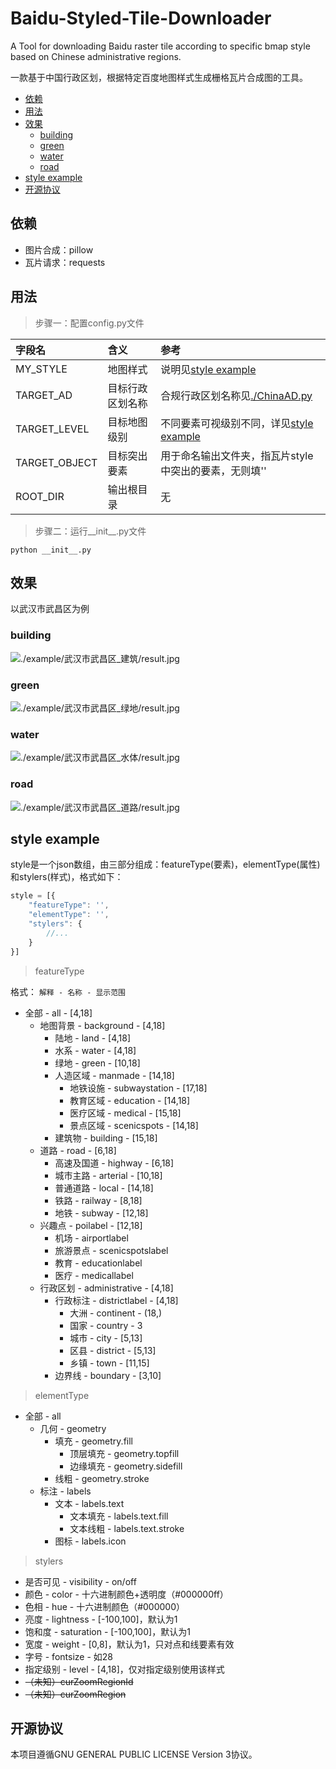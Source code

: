 # Baidu-Styled-Tile-Downloader
A Tool for downloading Baidu raster tile according to specific bmap style based on Chinese administrative regions.

一款基于中国行政区划，根据特定百度地图样式生成栅格瓦片合成图的工具。

<!-- MarkdownTOC autolink='true' autoanchor='true' -->

- [依赖](#%E4%BE%9D%E8%B5%96)
- [用法](#%E7%94%A8%E6%B3%95)
- [效果](#%E6%95%88%E6%9E%9C)
	- [building](#building)
	- [green](#green)
	- [water](#water)
	- [road](#road)
- [style example](#style-example)
- [开源协议](#%E5%BC%80%E6%BA%90%E5%8D%8F%E8%AE%AE)

<!-- /MarkdownTOC -->


<a id="%E4%BE%9D%E8%B5%96"></a>
## 依赖

- 图片合成：pillow
- 瓦片请求：requests

<a id="%E7%94%A8%E6%B3%95"></a>
## 用法

> 步骤一：配置config.py文件

|字段名|含义|参考|
|:--|:--|:--|
|MY_STYLE|地图样式|说明见[style example](#style-example)|
|TARGET_AD|目标行政区划名称|合规行政区划名称见[./ChinaAD.py](./ChinaAD.py)|
|TARGET_LEVEL|目标地图级别|不同要素可视级别不同，详见[style example](#style-example)|
|TARGET_OBJECT|目标突出要素|用于命名输出文件夹，指瓦片style中突出的要素，无则填''|
|ROOT_DIR|输出根目录|无|

> 步骤二：运行__init__.py文件

```shell
python __init__.py
```

<a id="%E6%95%88%E6%9E%9C"></a>
## 效果

以武汉市武昌区为例

<a id="building"></a>
### building

![./example/武汉市武昌区_建筑/result.jpg](./example/武汉市武昌区_建筑/result.jpg)

<a id="green"></a>
### green

![./example/武汉市武昌区_绿地/result.jpg](./example/武汉市武昌区_绿地/result.jpg)

<a id="water"></a>
### water

![./example/武汉市武昌区_水体/result.jpg](./example/武汉市武昌区_水体/result.jpg)

<a id="road"></a>
### road

![./example/武汉市武昌区_道路/result.jpg](./example/武汉市武昌区_道路/result.jpg)

<a id="style-example"></a>
## style example

style是一个json数组，由三部分组成：featureType(要素)，elementType(属性)和stylers(样式)，格式如下：

```javascript
style = [{
	"featureType": '',
	"elementType": '',
	"stylers": {
		//...
	}
}]
```

> featureType

格式： `解释 - 名称 - 显示范围`

- 全部 - all - [4,18]
	- 地图背景 - background - [4,18]
		- 陆地 - land - [4,18]
		- 水系 - water - [4,18]
		- 绿地 - green - [10,18]
		- 人造区域 - manmade - [14,18]
			- 地铁设施 - subwaystation - [17,18]
			- 教育区域 - education - [14,18]
			- 医疗区域 - medical - [15,18]
			- 景点区域 - scenicspots - [14,18]
		- 建筑物 - building - [15,18]
	- 道路 - road - [6,18]
		- 高速及国道 - highway - [6,18]
		- 城市主路 - arterial - [10,18]
		- 普通道路 - local - [14,18]
		- 铁路 - railway - [8,18]
		- 地铁 - subway - [12,18]
	- 兴趣点 - poilabel - [12,18]
		- 机场 - airportlabel
		- 旅游景点 - scenicspotslabel
		- 教育 - educationlabel
		- 医疗 - medicallabel
	- 行政区划 - administrative - [4,18]
		- 行政标注 - districtlabel - [4,18]
			- 大洲 - continent - (18,)
			- 国家 - country - 3
			- 城市 - city - [5,13]
			- 区县 - district - [5,13]
			- 乡镇 - town - [11,15]
		- 边界线 - boundary - [3,10]

> elementType

- 全部 - all
	- 几何 - geometry 
		- 填充 - geometry.fill
			- 顶层填充 - geometry.topfill
			- 边缘填充 - geometry.sidefill
		- 线粗 - geometry.stroke
	- 标注 - labels
		- 文本 - labels.text
			- 文本填充 - labels.text.fill
			- 文本线粗 - labels.text.stroke
		- 图标 - labels.icon

> stylers

- 是否可见 - visibility - on/off
- 颜色 - color - 十六进制颜色+透明度（#000000ff）
- 色相 - hue - 十六进制颜色（#000000）
- 亮度 - lightness - [-100,100]，默认为1
- 饱和度 - saturation - [-100,100]，默认为1
- 宽度 - weight - [0,8]，默认为1，只对点和线要素有效
- 字号 - fontsize - 如28
- 指定级别 - level - [4,18]，仅对指定级别使用该样式
- ~~（未知）curZoomRegionId~~
- ~~（未知）curZoomRegion~~

<a id="%E5%BC%80%E6%BA%90%E5%8D%8F%E8%AE%AE"></a>
## 开源协议

本项目遵循GNU GENERAL PUBLIC LICENSE Version 3协议。